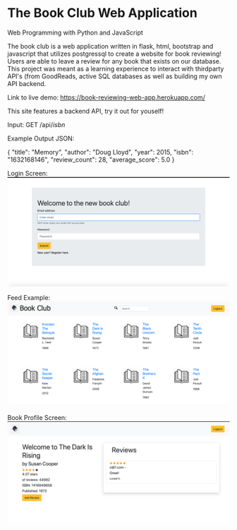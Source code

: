 # The Book Club Web Application

Web Programming with Python and JavaScript

The book club is a web application written in flask, html, bootstrap and javascript that utilizes postgressql to create a website for book reviewing! Users are able to leave a review for any book that exists on our database. This project was meant as a learning experience to interact with thirdparty API's (from GoodReads, active SQL databases as well as building my own API backend. 

Link to live demo: 
https://book-reviewing-web-app.herokuapp.com/

This site features a backend API, try it out for youself!

Input: 
GET <url>/api/*isbn*
  
Example Output JSON: 

{
    "title": "Memory",
    "author": "Doug Lloyd",
    "year": 2015,
    "isbn": "1632168146",
    "review_count": 28,
    "average_score": 5.0
}


Login Screen: 
![alt text](https://raw.githubusercontent.com/omerco1/the_book_club/master/login_screen.png)

Feed Example: 
![alt text](https://raw.githubusercontent.com/omerco1/the_book_club/master/feed.png)

Book Profile Screen: 
![alt text](https://raw.githubusercontent.com/omerco1/the_book_club/master/book_profile.png)

